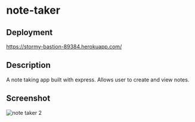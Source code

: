 # note-taker

## Deployment
https://stormy-bastion-89384.herokuapp.com/

## Description
A note taking app built with express. Allows user to create and view notes.

## Screenshot
![note taker 2](https://user-images.githubusercontent.com/93878337/167971780-4a20e818-da31-40c4-8277-575538387ed1.PNG)
